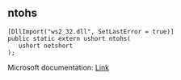 ## ntohs

```
[DllImport("ws2_32.dll", SetLastError = true)]
public static extern ushort ntohs(
   ushort netshort
);
```

Microsoft documentation: [Link](https://docs.microsoft.com/en-us/windows/win32/api/winsock/nf-winsock-ntohs)
